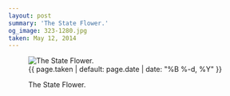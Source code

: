 ```yaml
---
layout: post
summary: 'The State Flower.'
og_image: 323-1280.jpg
taken: May 12, 2014
---
```


<figure class="post" data-src="{{ site.assets_url }}/{{ page.og_image }}">
<img alt="The State Flower." sizes="(min-width: 700px) 50vw, calc(100vw - 2rem)" src="{{ site.assets_url }}/323-640.jpg" srcset="{{ site.assets_url }}/323-1280.jpg 1280w, {{ site.assets_url }}/323-960.jpg 960w, {{ site.assets_url }}/323-640.jpg 640w, {{ site.assets_url }}/323-320.jpg 320w"/>
<figcaption>
<time>{{ page.taken | default: page.date | date: "%B %-d, %Y" }}</time>
<p>The State Flower.</p>
</figcaption>
</figure>
